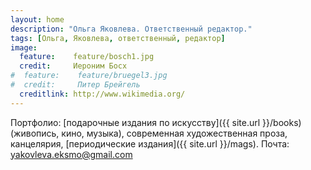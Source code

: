 ```yaml
---
layout: home
description: "Ольга Яковлева. Ответственный редактор."
tags: [Ольга, Яковлева, ответственный, редактор]
image:
  feature:	  feature/bosch1.jpg
  credit:     Иероним Босх
#  feature:    feature/bruegel3.jpg
#  credit:     Питер Брейгель
  creditlink: http://www.wikimedia.org/
---
```


Портфолио: [подарочные издания по искусству]({{ site.url }}/books)
(живопись, кино, музыка), современная художественная проза, канцелярия,
[периодические издания]({{ site.url }}/mags). Почта: yakovleva.eksmo@gmail.com
